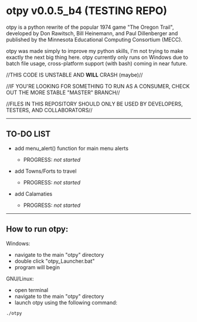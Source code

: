 # otpy v0.0.5_b4 (TESTING REPO)

otpy is a python rewrite of the popular 1974 game "The Oregon Trail",
developed by Don Rawitsch, Bill Heinemann, and Paul Dillenberger and
published by the Minnesota Educational Computing Consortium (MECC).

otpy was made simply to improve my python skills, I'm not trying to
make exactly the next big thing here. otpy currently only runs on Windows due to batch file usage, cross-platform support (with bash) coming in near future.

//THIS CODE IS UNSTABLE AND **WILL** CRASH (maybe)//

//IF YOU'RE LOOKING FOR SOMETHING TO RUN AS A CONSUMER, CHECK OUT THE MORE STABLE "MASTER" BRANCH//

//FILES IN THIS REPOSITORY SHOULD ONLY BE USED BY DEVELOPERS, TESTERS, AND COLLABORATORS//

---
TO-DO LIST
----
- add menu_alert() function for main menu alerts

  - PROGRESS: *not started*

- add Towns/Forts to travel

  - PROGRESS: *not started*

- add Calamaties

  - PROGRESS: *not started*

---
How to run otpy:
----

Windows:

- navigate to the main "otpy" directory
- double click "otpy_Launcher.bat"
- program will begin

GNU/Linux:

- open terminal
- navigate to the main "otpy" directory
- launch otpy using the following command:

```
./otpy
```
